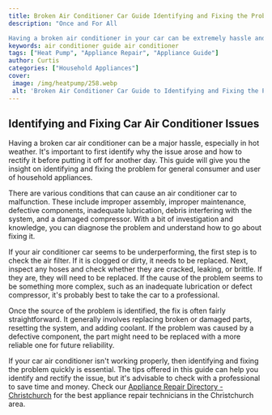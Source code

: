 ```yaml
---
title: Broken Air Conditioner Car Guide Identifying and Fixing the Problem
description: "Once and For All

Having a broken air conditioner in your car can be extremely hassle and frustrating especially on those hot summer days Check out this guide to help you identify the cause and fix it once and for all"
keywords: air conditioner guide air conditioner
tags: ["Heat Pump", "Appliance Repair", "Appliance Guide"]
author: Curtis
categories: ["Household Appliances"]
cover: 
 image: /img/heatpump/258.webp
 alt: 'Broken Air Conditioner Car Guide to Identifying and Fixing the Problem'
---
```

## Identifying and Fixing Car Air Conditioner Issues 
Having a broken car air conditioner can be a major hassle, especially in hot weather. It's important to first identify why the issue arose and how to rectify it before putting it off for another day. This guide will give you the insight on identifying and fixing the problem for general consumer and user of household appliances.

There are various conditions that can cause an air conditioner car to malfunction. These include improper assembly, improper maintenance, defective components, inadequate lubrication, debris interfering with the system, and a damaged compressor. With a bit of investigation and knowledge, you can diagnose the problem and understand how to go about fixing it.

If your air conditioner car seems to be underperforming, the first step is to check the air filter. If it is clogged or dirty, it needs to be replaced. Next, inspect any hoses and check whether they are cracked, leaking, or brittle. If they are, they will need to be replaced. If the cause of the problem seems to be something more complex, such as an inadequate lubrication or defect compressor, it's probably best to take the car to a professional. 

Once the source of the problem is identified, the fix is often fairly straightforward. It generally involves replacing broken or damaged parts, resetting the system, and adding coolant. If the problem was caused by a defective component, the part might need to be replaced with a more reliable one for future reliability. 

If your car air conditioner isn't working properly, then identifying and fixing the problem quickly is essential. The tips offered in this guide can help you identify and rectify the issue, but it's advisable to check with a professional to save time and money. Check our [Appliance Repair Directory - Christchurch](./pages/appliance-repair-technicians/new-zealand/christchurch) for the best appliance repair technicians in the Christchurch area.
